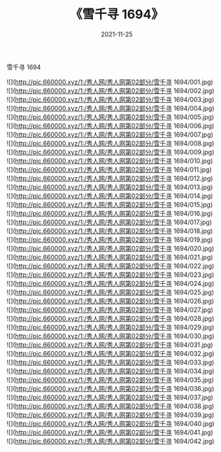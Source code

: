 ﻿---
layout: post
title:  《雪千寻 1694》
date:   2021-11-25
img: http://pic.660000.xyz/1:/秀人网/秀人网第02部分/雪千寻 1694/000.jpg
categories: [美女, 清纯, 唯美]
---

雪千寻 1694

  ![](http://pic.660000.xyz/1:/秀人网/秀人网第02部分/雪千寻 1694/001.jpg) <br> ![](http://pic.660000.xyz/1:/秀人网/秀人网第02部分/雪千寻 1694/002.jpg) <br> ![](http://pic.660000.xyz/1:/秀人网/秀人网第02部分/雪千寻 1694/003.jpg) <br> ![](http://pic.660000.xyz/1:/秀人网/秀人网第02部分/雪千寻 1694/004.jpg) <br> ![](http://pic.660000.xyz/1:/秀人网/秀人网第02部分/雪千寻 1694/005.jpg) <br> ![](http://pic.660000.xyz/1:/秀人网/秀人网第02部分/雪千寻 1694/006.jpg) <br> ![](http://pic.660000.xyz/1:/秀人网/秀人网第02部分/雪千寻 1694/007.jpg) <br> ![](http://pic.660000.xyz/1:/秀人网/秀人网第02部分/雪千寻 1694/008.jpg) <br> ![](http://pic.660000.xyz/1:/秀人网/秀人网第02部分/雪千寻 1694/009.jpg) <br> ![](http://pic.660000.xyz/1:/秀人网/秀人网第02部分/雪千寻 1694/010.jpg) <br> ![](http://pic.660000.xyz/1:/秀人网/秀人网第02部分/雪千寻 1694/011.jpg) <br> ![](http://pic.660000.xyz/1:/秀人网/秀人网第02部分/雪千寻 1694/012.jpg) <br> ![](http://pic.660000.xyz/1:/秀人网/秀人网第02部分/雪千寻 1694/013.jpg) <br> ![](http://pic.660000.xyz/1:/秀人网/秀人网第02部分/雪千寻 1694/014.jpg) <br> ![](http://pic.660000.xyz/1:/秀人网/秀人网第02部分/雪千寻 1694/015.jpg) <br> ![](http://pic.660000.xyz/1:/秀人网/秀人网第02部分/雪千寻 1694/016.jpg) <br> ![](http://pic.660000.xyz/1:/秀人网/秀人网第02部分/雪千寻 1694/017.jpg) <br> ![](http://pic.660000.xyz/1:/秀人网/秀人网第02部分/雪千寻 1694/018.jpg) <br> ![](http://pic.660000.xyz/1:/秀人网/秀人网第02部分/雪千寻 1694/019.jpg) <br> ![](http://pic.660000.xyz/1:/秀人网/秀人网第02部分/雪千寻 1694/020.jpg) <br> ![](http://pic.660000.xyz/1:/秀人网/秀人网第02部分/雪千寻 1694/021.jpg) <br> ![](http://pic.660000.xyz/1:/秀人网/秀人网第02部分/雪千寻 1694/022.jpg) <br> ![](http://pic.660000.xyz/1:/秀人网/秀人网第02部分/雪千寻 1694/023.jpg) <br> ![](http://pic.660000.xyz/1:/秀人网/秀人网第02部分/雪千寻 1694/024.jpg) <br> ![](http://pic.660000.xyz/1:/秀人网/秀人网第02部分/雪千寻 1694/025.jpg) <br> ![](http://pic.660000.xyz/1:/秀人网/秀人网第02部分/雪千寻 1694/026.jpg) <br> ![](http://pic.660000.xyz/1:/秀人网/秀人网第02部分/雪千寻 1694/027.jpg) <br> ![](http://pic.660000.xyz/1:/秀人网/秀人网第02部分/雪千寻 1694/028.jpg) <br> ![](http://pic.660000.xyz/1:/秀人网/秀人网第02部分/雪千寻 1694/029.jpg) <br> ![](http://pic.660000.xyz/1:/秀人网/秀人网第02部分/雪千寻 1694/030.jpg) <br> ![](http://pic.660000.xyz/1:/秀人网/秀人网第02部分/雪千寻 1694/031.jpg) <br> ![](http://pic.660000.xyz/1:/秀人网/秀人网第02部分/雪千寻 1694/032.jpg) <br> ![](http://pic.660000.xyz/1:/秀人网/秀人网第02部分/雪千寻 1694/033.jpg) <br> ![](http://pic.660000.xyz/1:/秀人网/秀人网第02部分/雪千寻 1694/034.jpg) <br> ![](http://pic.660000.xyz/1:/秀人网/秀人网第02部分/雪千寻 1694/035.jpg) <br> ![](http://pic.660000.xyz/1:/秀人网/秀人网第02部分/雪千寻 1694/036.jpg) <br> ![](http://pic.660000.xyz/1:/秀人网/秀人网第02部分/雪千寻 1694/037.jpg) <br> ![](http://pic.660000.xyz/1:/秀人网/秀人网第02部分/雪千寻 1694/038.jpg) <br> ![](http://pic.660000.xyz/1:/秀人网/秀人网第02部分/雪千寻 1694/039.jpg) <br> ![](http://pic.660000.xyz/1:/秀人网/秀人网第02部分/雪千寻 1694/040.jpg) <br> ![](http://pic.660000.xyz/1:/秀人网/秀人网第02部分/雪千寻 1694/041.jpg) <br> ![](http://pic.660000.xyz/1:/秀人网/秀人网第02部分/雪千寻 1694/042.jpg) <br>